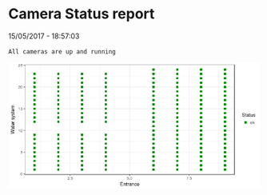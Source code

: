 Camera Status report
================
15/05/2017 - 18:57:03

    All cameras are up and running

![](camreport_files/figure-markdown_github/unnamed-chunk-2-1.png)
